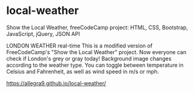 # local-weather
Show the Local Weather, freeCodeCamp project: HTML, CSS, Bootstrap, JavaScript, jQuery, JSON API

LONDON WEATHER real-time
This is a modified version of FreeCodeCamp's "Show the Local Weather" project. Now everyone can check if London's grey or gray today!
Background image changes according to the weather type.
You can toggle between temperature in Celsius and Fahrenheit, as well as wind speed in m/s or mph.

https://allegra9.github.io/local-weather/
